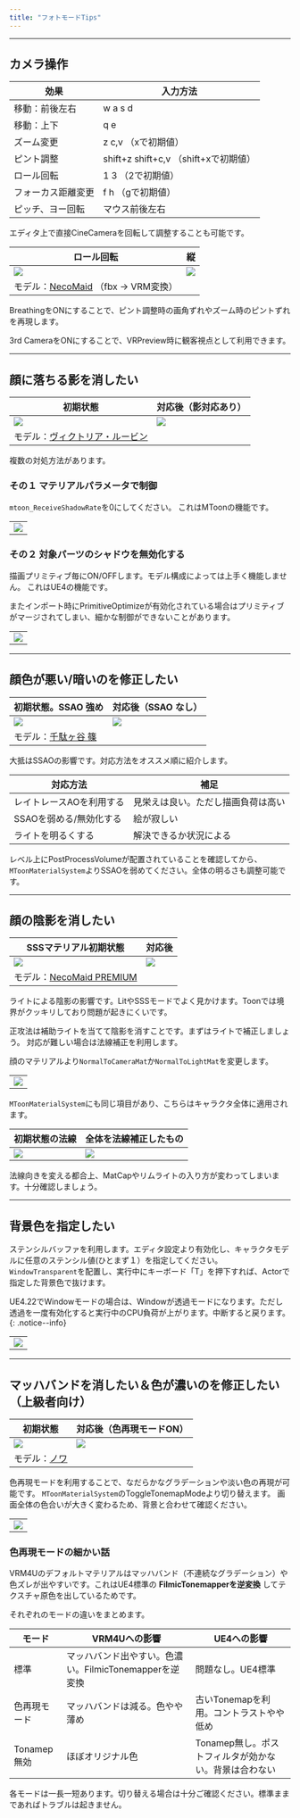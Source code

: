 ```yaml
---
title: "フォトモードTips"
---
```



----
## カメラ操作

|効果|入力方法|
|-|-|
|移動：前後左右|w a s d|
|移動：上下|q e|
|ズーム変更|z c,v （xで初期値）|
|ピント調整|shift+z shift+c,v （shift+xで初期値）|
|ロール回転|1 3 （2で初期値）|
|フォーカス距離変更|f h （gで初期値）|
|ピッチ、ヨー回転|マウス前後左右|

エディタ上で直接CineCameraを回転して調整することも可能です。

|ロール回転|縦|
|-|-|
|[![](./assets/images/small/02g_roll.png)](../assets/images/02g_roll.png)|[![](./assets/images/small/02g_roll2.png)](../assets/images/02g_roll2.png)|
|モデル：[NecoMaid](https://booth.pm/ja/items/1843586) （fbx -> VRM変換）||

BreathingをONにすることで、ピント調整時の画角ずれやズーム時のピントずれ を再現します。

3rd CameraをONにすることで、VRPreview時に観客視点として利用できます。


----
## 顔に落ちる影を消したい

|初期状態|対応後（影対応あり）|
|-|-|
|[![](./assets/images/small/02g_shadow2.png)](../assets/images/02g_shadow2.png)|[![](./assets/images/small/02g_shadow1.png)](../assets/images/02g_shadow1.png)|
|モデル：[ヴィクトリア・ルービン](https://hub.vroid.com/characters/2792872861023597723/models/5013769147837660446)||


複数の対処方法があります。

### その１ マテリアルパラメータで制御
`mtoon_ReceiveShadowRate`を0にしてください。
これはMToonの機能です。

||
|-|
|[![](./assets/images/small/02g_shadow3.png)](../assets/images/02g_shadow3.png)|

### その２ 対象パーツのシャドウを無効化する

描画プリミティブ毎にON/OFFします。モデル構成によっては上手く機能しません。
これはUE4の機能です。

またインポート時にPrimitiveOptimizeが有効化されている場合はプリミティブがマージされてしまい、細かな制御ができないことがあります。

||
|-|
|[![](./assets/images/small/02g_shadowmat.png)](../assets/images/02g_shadowmat.png)|

----
## 顔色が悪い/暗いのを修正したい

|初期状態。SSAO 強め|対応後（SSAO なし）|
|-|-|
|[![](./assets/images/small/02g_ssao1.png)](../assets/images/02g_ssao1.png)|[![](./assets/images/small/02g_ssao2.png)](../assets/images/02g_ssao2.png)|
|モデル：[千駄ヶ谷 篠](https://hub.vroid.com/characters/5860098757548846785/models/648876553405728395)||


大抵はSSAOの影響です。対応方法をオススメ順に紹介します。

|対応方法|補足|
|-|-|
|レイトレースAOを利用する|見栄えは良い。ただし描画負荷は高い|
|SSAOを弱める/無効化する|絵が寂しい|
|ライトを明るくする|解決できるか状況による|

レベル上にPostProcessVolumeが配置されていることを確認してから、
`MToonMaterialSystem`よりSSAOを弱めてください。全体の明るさも調整可能です。

----
## 顔の陰影を消したい

|SSSマテリアル初期状態|対応後|
|-|-|
|[![](./assets/images/small/02g_norm1.png)](../assets/images/02g_norm1.png)|[![](./assets/images/small/02g_norm2.png)](../assets/images/02g_norm2.png)|
|モデル：[NecoMaid PREMIUM](https://booth.pm/ja/items/2147201)||

ライトによる陰影の影響です。LitやSSSモードでよく見かけます。Toonでは境界がクッキリしており問題が起きにくいです。

正攻法は補助ライトを当てて陰影を消すことです。まずはライトで補正しましょう。
対応が難しい場合は法線補正を利用します。

顔のマテリアルより`NormalToCameraMat`か`NormalToLightMat`を変更します。

||
|-|
|[![](./assets/images/small/02g_norm3.png)](../assets/images/02g_norm3.png)|

`MToonMaterialSystem`にも同じ項目があり、こちらはキャラクタ全体に適用されます。


|初期状態の法線|全体を法線補正したもの|
|-|-|
|[![](./assets/images/small/02g_normall1.png)](../assets/images/02g_normall1.png)|[![](./assets/images/small/02g_normall2.png)](../assets/images/02g_normall2.png)|

法線向きを変える都合上、MatCapやリムライトの入り方が変わってしまいます。十分確認しましょう。

----
## 背景色を指定したい

ステンシルバッファを利用します。エディタ設定より有効化し、キャラクタモデルに任意のステンシル値(ひとまず１）を指定してください。
`WindowTransparent`を配置し、実行中にキーボード「T」を押下すれば、Actorで指定した背景色で抜けます。

UE4.22でWindowモードの場合は、Windowが透過モードになります。ただし透過を一度有効化すると実行中のCPU負荷が上がります。中断すると戻ります。
{: .notice--info}

||
|-|
|[![](./assets/images/small/02g_trans.png)](../assets/images/02g_trans.png)|

----
## マッハバンドを消したい＆色が濃いのを修正したい（上級者向け）

|初期状態|対応後（色再現モードON）|
|-|-|
|[![](./assets/images/small/02g_color2.png)](../assets/images/02g_color2.png)|[![](./assets/images/small/02g_color1.png)](../assets/images/02g_color1.png)|
|モデル：[ノワ](https://booth.pm/ja/items/1859878)||

色再現モードを利用することで、なだらかなグラデーションや淡い色の再現が可能です。
`MToonMaterialSystem`のToggleTonemapModeより切り替えます。
画面全体の色合いが大きく変わるため、背景と合わせて確認ください。

||
|-|
|[![](./assets/images/small/02g_color3.png)](../assets/images/02g_color3.png)|


### 色再現モードの細かい話
VRM4Uのデフォルトマテリアルはマッハバンド（不連続なグラデーション）や色ズレが出やすいです。これはUE4標準の **FilmicTonemapperを逆変換** してテクスチャ原色を出しているためです。

それぞれのモードの違いをまとめます。

|モード|VRM4Uへの影響|UE4への影響|
|-|-|-|
|標準|マッハバンド出やすい。色濃い。FilmicTonemapperを逆変換|問題なし。UE4標準|
|色再現モード|マッハバンドは減る。色やや薄め|古いTonemapを利用。コントラストやや低め|
|Tonamep無効|ほぼオリジナル色|Tonamep無し。ポストフィルタが効かない。背景は合わない|

各モードは一長一短あります。切り替える場合は十分ご確認ください。標準ままであればトラブルは起きません。
